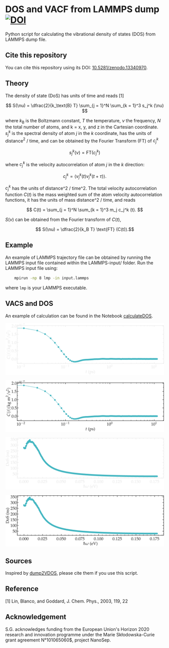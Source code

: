 # DOS and VACF from LAMMPS dump [![DOI](https://zenodo.org/badge/784131738.svg)](https://zenodo.org/doi/10.5281/zenodo.13340970)

Python script for calculating the vibrational density of states (DOS) from LAMMPS dump file.

## Cite this repository

You can cite this repository using its DOI: [10.5281/zenodo.13340970](https://zenodo.org/doi/10.5281/zenodo.13340970).

## Theory

The density of state (DoS) has units of time and reads [1]

$$ S(\nu) = \dfrac{2}{k_\text{B} T} \sum_{j = 1}^N \sum_{k = 1}^3 s_j^k (\nu) $$

where $k_\text{B}$ is the Boltzmann constant, $T$ the temperature, $\nu$ the frequency, $N$ the
total number of atoms, and k = x, y, and z in the Cartesian coordinate. $s_j^k$ is the spectral density
of atom $j$ in the $k$ coordinate, has the units of distance$^2$ / time, and can be obtained by the Fourier Transform (FT) of $c_j^k$

$$ s_j^k (\nu) = \text{FT} (c_j^k) $$

where $c_j^k$ is the velocity autocorrelation of atom $j$ in the $k$ direction:

$$ c_j^k = \left< v_j^k (t) v_j^k (t + \tau) \right>. $$

$c_j^k$ has the units of distance^2 / time^2.
The total velocity autocorrelation function $C(t)$ is the mass weighted sum of the atom velocity autocorrelation functions, it has the units of mass distance^2 / time, and reads

$$ C(t) = \sum_{j = 1}^N \sum_{k = 1}^3 m_j c_j^k (t). $$

$S(\nu)$ can be obtained from the Fourier transform of $C(t)$,

$$ S(\nu) = \dfrac{2}{k_B T} \text{FT} (C(t)).$$

## Example

An example of LAMMPS trajectory file can be obtained by running the LAMMPS input file contained
within the LAMMPS-input/ folder. Run the LAMMPS input file using:

```bash
    mpirun -np 8 lmp -in input.lammps
```
where `lmp` is your LAMMPS executable.

## VACS and DOS

An example of calculation can be found in the Notebook [calculateDOS](calculateDOS.ipynb).

![illustration](figures/vacf-dark.png#gh-dark-mode-only)

![illustration](figures/vacf-light.png#gh-light-mode-only)

![illustration](figures/dos-dark.png#gh-dark-mode-only)

![illustration](figures/dos-light.png#gh-light-mode-only)

## Sources

Inspired by [dump2VDOS](https://zenodo.org/records/10573320), please cite them if you use this script.

## Reference

[1] Lin, Blanco, and Goddard, J. Chem. Phys., 2003, 119, 22 

## Acknowledgement

S.G. acknowledges funding from the European Union's Horizon 2020 research and innovation programme under the Marie Skłodowska-Curie grant agreement N°101065060$, project NanoSep.
